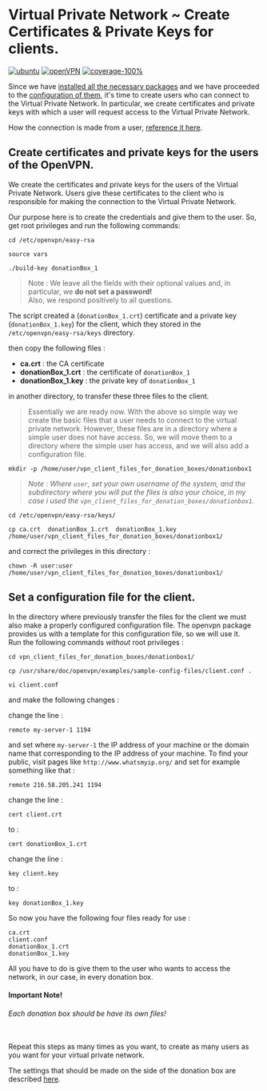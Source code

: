 # Virtual Private Network ~ Create Certificates & Private Keys for clients.

[![ubuntu](https://img.shields.io/badge/Ubuntu-14.04%20LTS-orange.svg)](http://releases.ubuntu.com/14.04/)
[![openVPN](https://img.shields.io/badge/OpenVPN-v2.3.2-blue.svg)](https://community.openvpn.net/openvpn/wiki/ChangesInOpenvpn23#OpenVPN2.3.2)
[![coverage-100%](https://img.shields.io/badge/coverage-100%25-brightgreen.svg)](https://github.com/eellak/gsoc17-donationbox/tree/master/Virtual%20Private%20Network)

Since we have [installed all the necessary packages](https://github.com/eellak/gsoc17-donationbox/blob/master/Virtual%20Private%20Network/README.md) and we have proceeded to the [configuration of them](https://github.com/eellak/gsoc17-donationbox/blob/master/Virtual%20Private%20Network/OpenVPN%20Configurations.md), it's time to create users who can connect to the Virtual Private Network. In particular, we create certificates and private keys with which a user will request access to the Virtual Private Network.

How the connection is made from a user, [reference it here](https://github.com/eellak/gsoc17-donationbox/tree/master/Donation-Box/OpenVPN%20Client).


## Create certificates and private keys for the users of the OpenVPN.
We create the certificates and private keys for the users of the Virtual Private Network. Users give these certificates to the client who is responsible for making the connection to the Virtual Private Network.

Our purpose here is to create the credentials and give them to the user. So, get root privileges and run the following commands:

`cd /etc/openvpn/easy-rsa`

`source vars`

`./build-key donationBox_1`

> Note : We leave all the fields with their optional values and, in particular, we **do not set a password!** <br> Also, we respond positively to all questions.


The script created a (`donationBox_1.crt`) certificate and a private key (`donationBox_1.key`) for the client, which they stored in the `/etc/openvpn/easy-rsa/keys` directory.

then copy the following files :
* **ca.crt** : the CA certificate
* **donationBox_1.crt** : the certificate of `donationBox_1`
* **donationBox_1.key** : the private key of `donationBox_1`

in another directory, to transfer these three files to the client.<br>

> Essentially we are ready now. With the above so simple way we create the basic files that a user needs to connect to the virtual private network.
However, these files are in a directory where a simple user does not have access. So, we will move them to a directory where the simple user has access, and we will also add a configuration file.


`mkdir -p /home/user/vpn_client_files_for_donation_boxes/donationbox1`

> *Note : Where `user`, set your own username of the system, and the subdirectory where you will put the files is also your choice, in my case i used the `vpn_client_files_for_donation_boxes/donationbox1`.*

`cd /etc/openvpn/easy-rsa/keys/`

`cp ca.crt  donationBox_1.crt  donationBox_1.key /home/user/vpn_client_files_for_donation_boxes/donationbox1/`


and correct the privileges in this directory :


`chown -R user:user /home/user/vpn_client_files_for_donation_boxes/donationbox1/`


## Set a configuration file for the client.

In the directory where previously transfer the files for the client we must also make a properly configured configuration file. The openvpn package provides us with a template for this configuration file, so we will use it.<br>
Run the following commands *without* root privileges :


`cd vpn_client_files_for_donation_boxes/donationbox1/`


`cp /usr/share/doc/openvpn/examples/sample-config-files/client.conf .`


`vi client.conf`

and make the following changes :

change the line :

`remote my-server-1 1194`

and set where `my-server-1` the IP address of your machine or the domain name that corresponding to the IP address of your machine. To find your public, visit pages like `http://www.whatsmyip.org/` and set for example something like that :

`remote 216.58.205.241 1194`

change the line :

`cert client.crt`

to :

`cert donationBox_1.crt`

change the line :

`key client.key`

to :

`key donationBox_1.key`

So now you have the following four files ready for use :
```
ca.crt
client.conf
donationBox_1.crt
donationBox_1.key
```

All you have to do is give them to the user who wants to access the network, in our case, in every donation box.

#### Important Note!
###### Each donation box should be have its own files!

<br>Repeat this steps as many times as you want, to create as many users as you want for your virtual private network.

The settings that should be made on the side of the donation box are described [here](https://github.com/eellak/gsoc17-donationbox/tree/master/Donation-Box/OpenVPN%20Client).
